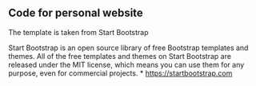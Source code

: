 ## Code for personal website


The template is taken from Start Bootstrap

Start Bootstrap is an open source library of free Bootstrap templates and themes. All of the free templates and themes on Start Bootstrap are released under the MIT license, which means you can use them for any purpose, even for commercial projects. * <https://startbootstrap.com>

